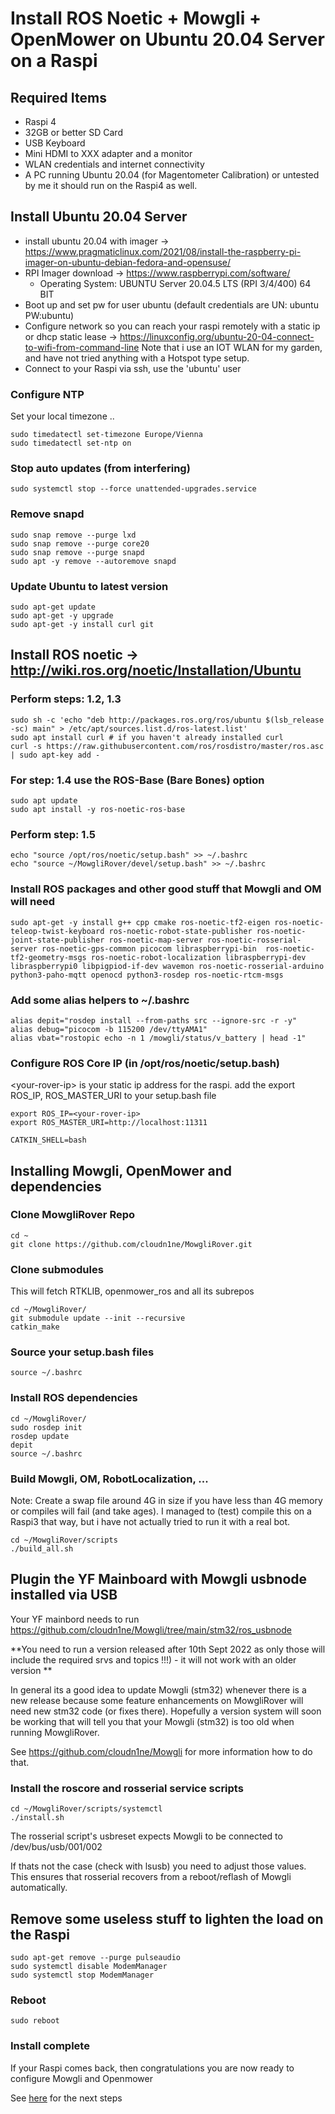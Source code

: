 # Install ROS Noetic + Mowgli + OpenMower on Ubuntu 20.04 Server on a Raspi

## Required Items

* Raspi 4
* 32GB or better SD Card
* USB Keyboard
* Mini HDMI to XXX adapter and a monitor
* WLAN credentials and internet connectivity
* A PC running Ubuntu 20.04 (for Magentometer Calibration) or untested by me it should run on the Raspi4 as well.

## Install Ubuntu 20.04 Server 

* install ubuntu 20.04 with imager -> https://www.pragmaticlinux.com/2021/08/install-the-raspberry-pi-imager-on-ubuntu-debian-fedora-and-opensuse/
* RPI Imager download -> https://www.raspberrypi.com/software/
    * Operating System: UBUNTU Server 20.04.5 LTS (RPI 3/4/400) 64 BIT
* Boot up and set pw for user ubuntu (default credentials are UN: ubuntu PW:ubuntu)
* Configure network so you can reach your raspi remotely with a static ip or dhcp static lease -> https://linuxconfig.org/ubuntu-20-04-connect-to-wifi-from-command-line
    Note that i use an IOT WLAN for my garden, and have not tried anything with a Hotspot type setup.
* Connect to your Raspi via ssh, use the 'ubuntu' user

### Configure NTP

Set your local timezone ..

```
sudo timedatectl set-timezone Europe/Vienna
sudo timedatectl set-ntp on
```

### Stop auto updates (from interfering)

```
sudo systemctl stop --force unattended-upgrades.service
```

### Remove snapd

```
sudo snap remove --purge lxd
sudo snap remove --purge core20
sudo snap remove --purge snapd
sudo apt -y remove --autoremove snapd
```

### Update Ubuntu to latest version

```
sudo apt-get update
sudo apt-get -y upgrade
sudo apt-get -y install curl git
```

## Install ROS noetic -> http://wiki.ros.org/noetic/Installation/Ubuntu

### Perform steps: 1.2, 1.3

```
sudo sh -c 'echo "deb http://packages.ros.org/ros/ubuntu $(lsb_release -sc) main" > /etc/apt/sources.list.d/ros-latest.list'
sudo apt install curl # if you haven't already installed curl
curl -s https://raw.githubusercontent.com/ros/rosdistro/master/ros.asc | sudo apt-key add -
```

### For step: 1.4 use the ROS-Base (Bare Bones) option

```
sudo apt update
sudo apt install -y ros-noetic-ros-base
```

### Perform step: 1.5

```
echo "source /opt/ros/noetic/setup.bash" >> ~/.bashrc
echo "source ~/MowgliRover/devel/setup.bash" >> ~/.bashrc
```

### Install ROS packages and other good stuff that Mowgli and OM will need

```
sudo apt-get -y install g++ cpp cmake ros-noetic-tf2-eigen ros-noetic-teleop-twist-keyboard ros-noetic-robot-state-publisher ros-noetic-joint-state-publisher ros-noetic-map-server ros-noetic-rosserial-server ros-noetic-gps-common picocom libraspberrypi-bin  ros-noetic-tf2-geometry-msgs ros-noetic-robot-localization libraspberrypi-dev libraspberrypi0 libpigpiod-if-dev wavemon ros-noetic-rosserial-arduino python3-paho-mqtt openocd python3-rosdep ros-noetic-rtcm-msgs
```

### Add some alias helpers to \~/.bashrc

```
alias depit="rosdep install --from-paths src --ignore-src -r -y"
alias debug="picocom -b 115200 /dev/ttyAMA1"
alias vbat="rostopic echo -n 1 /mowgli/status/v_battery | head -1"
```

### Configure ROS Core IP (in /opt/ros/noetic/setup.bash)

\<your-rover-ip\> is your static ip address for the raspi.
add the export ROS_IP, ROS_MASTER_URI to your setup.bash file

```
export ROS_IP=<your-rover-ip>
export ROS_MASTER_URI=http://localhost:11311

CATKIN_SHELL=bash
```

## Installing Mowgli, OpenMower and dependencies

### Clone MowgliRover Repo

```
cd ~
git clone https://github.com/cloudn1ne/MowgliRover.git
```

### Clone submodules

This will fetch RTKLIB, openmower_ros and all its subrepos

```
cd ~/MowgliRover/
git submodule update --init --recursive
catkin_make
```

### Source your setup.bash files

```
source ~/.bashrc
```

### Install ROS dependencies

```
cd ~/MowgliRover/
sudo rosdep init
rosdep update
depit
source ~/.bashrc
```

### Build Mowgli, OM, RobotLocalization, ...

Note: Create a swap file around 4G in size if you have less than 4G memory or compiles will fail (and take ages). I managed to (test) compile this on a Raspi3 that way, but i have not actually tried to run it with a real bot.

```
cd ~/MowgliRover/scripts
./build_all.sh
```

## Plugin the YF Mainboard with Mowgli usbnode installed via USB

Your YF mainbord needs to run https://github.com/cloudn1ne/Mowgli/tree/main/stm32/ros_usbnode

**You need to run a version released after 10th Sept 2022 as only those will include the required srvs and topics !!!) - it will not work with an older version **

In general its a good idea to update Mowgli (stm32) whenever there is a new release because some feature enhancements on MowgliRover will need new stm32 code (or fixes there). Hopefully a version system will soon be working that will tell you that your Mowgli (stm32) is too old when running MowgliRover.

See https://github.com/cloudn1ne/Mowgli for more information how to do that.

### Install the roscore and rosserial service scripts

```
cd ~/MowgliRover/scripts/systemctl
./install.sh
```

The rosserial script's usbreset expects Mowgli to be connected to /dev/bus/usb/001/002

If thats not the case (check with lsusb) you need to adjust those values. This ensures that rosserial recovers from a reboot/reflash of Mowgli automatically.


## Remove some useless stuff to lighten the load on the Raspi

```
sudo apt-get remove --purge pulseaudio
sudo systemctl disable ModemManager
sudo systemctl stop ModemManager
```

### Reboot 

```
sudo reboot
````

### Install complete

If your Raspi comes back, then congratulations you are now ready to configure Mowgli and Openmower

See [here](ConfigureMowgli.md) for the next steps


